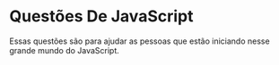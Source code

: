 # Questões De JavaScript
 
Essas questões são para ajudar as pessoas que estão iniciando nesse
                   grande mundo do JavaScript.